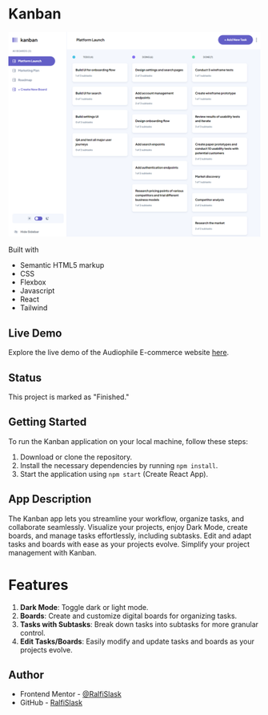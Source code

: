 # Kanban

![Kanban](./preview.PNG)

Built with

- Semantic HTML5 markup
- CSS
- Flexbox
- Javascript
- React
- Tailwind

## Live Demo

Explore the live demo of the Audiophile E-commerce website [here](https://ralfislask.github.io/Kanban/).

## Status

This project is marked as "Finished."

## Getting Started

To run the Kanban application on your local machine, follow these steps:

1. Download or clone the repository.
2. Install the necessary dependencies by running `npm install`.
3. Start the application using `npm start` (Create React App).

## App Description

The Kanban app lets you streamline your workflow, organize tasks, and collaborate seamlessly. Visualize your projects, enjoy Dark Mode, create boards, and manage tasks effortlessly, including subtasks. Edit and adapt tasks and boards with ease as your projects evolve. Simplify your project management with Kanban.

# Features

1. **Dark Mode**: Toggle dark or light mode.
2. **Boards**: Create and customize digital boards for organizing tasks.
3. **Tasks with Subtasks**: Break down tasks into subtasks for more granular control.
4. **Edit Tasks/Boards**: Easily modify and update tasks and boards as your projects evolve.

## Author

- Frontend Mentor - [@RalfiSlask](https://www.frontendmentor.io/profile/RalfiSlask)
- GitHub - [RalfiSlask](https://github.com/RalfiSlask)
